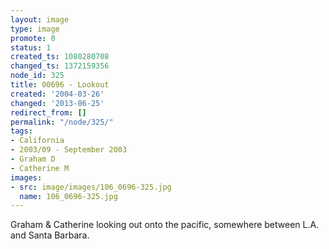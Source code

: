 ```yaml
---
layout: image
type: image
promote: 0
status: 1
created_ts: 1080280708
changed_ts: 1372159356
node_id: 325
title: 00696 - Lookout
created: '2004-03-26'
changed: '2013-06-25'
redirect_from: []
permalink: "/node/325/"
tags:
- California
- 2003/09 - September 2003
- Graham D
- Catherine M
images:
- src: image/images/106_0696-325.jpg
  name: 106_0696-325.jpg
---
```

Graham & Catherine looking out onto the pacific, somewhere between L.A. and Santa Barbara.
